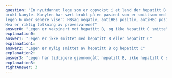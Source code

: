 ```yaml
---
question: "En nyutdannet lege som er oppvokst i et land der hepatitt B forekommer endemisk, stikker seg på en
brukt kanyle. Kanylen har vært brukt på en pasient som er smittsom med hepatitt B. Blodprøver av
legen 6 uker senere viser: HBsag negativ, antiHBs positiv, antiHBc positiv, anti-HCV negativ.
Hva er riktig tolkning av prøvesvarene?"
answer0: "Legen er vaksinert mot hepatitt B, og ikke hepatitt C smitte"
explanation0:
answer1: "Legen er ikke smittet med hepatitt B eller hepatitt C"
explanation1:
answer2: "Legen er nylig smittet av hepatitt B og hepatitt C"
explanation2:
answer3: "Legen har tidligere gjennomgått hepatitt B, ikke hepatitt C smittet"
explanation3:
rightAnswer: 3
---
```

